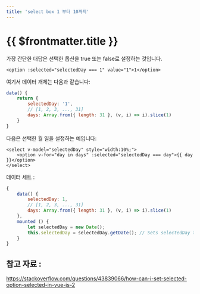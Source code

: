 ```yaml
---
title: 'select box 1 부터 10까지'
---
```


# {{ $frontmatter.title }}


가장 간단한 대답은 선택한 옵션을 true 또는 false로 설정하는 것입니다.

```vue
<option :selected="selectedDay === 1" value="1">1</option>
```


여기서 데이터 개체는 다음과 같습니다:

```js
data() {
    return {
        selectedDay: '1',
        // [1, 2, 3, ..., 31]
        days: Array.from({ length: 31 }, (v, i) => i).slice(1)
    }
}
```

다음은 선택한 월 일을 설정하는 예입니다:

```vue
<select v-model="selectedDay" style="width:10%;">
    <option v-for="day in days" :selected="selectedDay === day">{{ day }}</option>
</select>
```


데이터 세트 :

```js
{
    data() {
        selectedDay: 1,
        // [1, 2, 3, ..., 31]
        days: Array.from({ length: 31 }, (v, i) => i).slice(1)
    },
    mounted () {
        let selectedDay = new Date();
        this.selectedDay = selectedDay.getDate(); // Sets selectedDay to the today's number of the month
    }
}
 ```




## 참고 자료 :


https://stackoverflow.com/questions/43839066/how-can-i-set-selected-option-selected-in-vue-js-2

